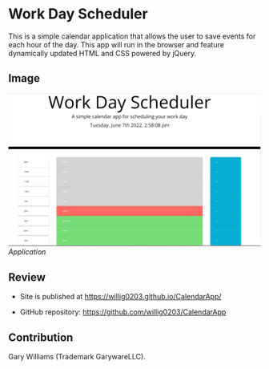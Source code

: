 # Work Day Scheduler

This is a simple calendar application that allows the user to save events for each hour of the day. This app will run in the browser and feature dynamically updated HTML and CSS powered by jQuery.

## Image

![](./assets/images/Screenshot.jpg)
*Application*

## Review

* Site is published at https://willig0203.github.io/CalendarApp/

* GitHub repository: https://github.com/willig0203/CalendarApp


## Contribution

Gary Williams (Trademark GarywareLLC).